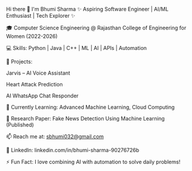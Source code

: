 Hi there 👋 I'm Bhumi Sharma
✨ Aspiring Software Engineer | AI/ML Enthusiast | Tech Explorer ✨

🎓 Computer Science Engineering @ Rajasthan College of Engineering for Women (2022-2026)

💻 Skills: Python | Java | C++ | ML | AI | APIs | Automation

🔭 Projects:

Jarvis – AI Voice Assistant

Heart Attack Prediction

AI WhatsApp Chat Responder

🌱 Currently Learning: Advanced Machine Learning, Cloud Computing

📄 Research Paper: Fake News Detection Using Machine Learning (Published)

📫 Reach me at: sbhumi032@gmail.com

💼 LinkedIn: linkedin.com/in/bhumi-sharma-90276726b

⚡ Fun Fact: I love combining AI with automation to solve daily problems!
